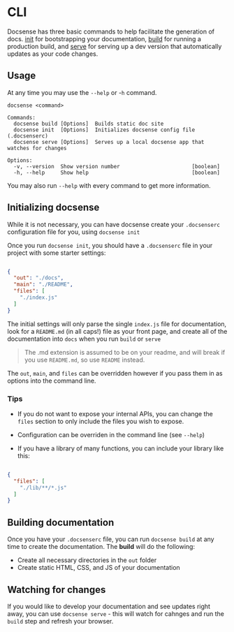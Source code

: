 # CLI

Docsense has three basic commands to help facilitate the generation of docs.  [init](commands/init.ts/) for bootstrapping your documentation, [build](commands/build.ts/) for running a production build, and [serve](commands/serve.ts/) for serving up a dev version that automatically updates as your code changes.

## Usage

At any time you may use the `--help` or -`h` command.

```
docsense <command>

Commands:
  docsense build [Options]  Builds static doc site
  docsense init  [Options]  Initializes docsense config file (.docsenserc)
  docsense serve [Options]  Serves up a local docsense app that watches for changes

Options:
  -v, --version  Show version number                       [boolean]
  -h, --help     Show help                                 [boolean]

```
You may also run `--help` with every command to get more information.

## Initializing docsense

While it is not necessary, you can have docsense create your `.docsenserc` configuration file for you, using `docsense init`

Once you run `docsense init`, you should have a `.docsenserc` file in your project with some starter settings:

```json

{
  "out": "./docs",
  "main": "./README",
  "files": [
    "./index.js"
  ]
}
```

The initial settings will only parse the single `index.js` file for documentation, look for a `README.md` (in all caps!) file as your front page, and create all of the documentation into `docs` when you run `build` or `serve`

> The .md extension is assumed to be on your readme, and will break if you use `README.md`, so use `README` instead.

The `out`, `main`, and `files` can be overridden however if you pass them in as options into the command line.


### Tips

* If you do not want to expose your internal APIs, you can change the `files` section to only include the files you wish to expose.

* Configuration can be overriden in the command line (see `--help`)

* If you have a library of many functions, you can include your library like this:

```json

{
  "files": [
    "./lib/**/*.js"
  ]
}
```

## Building documentation

Once you have your `.docsenserc` file, you can run `docsense build` at any time to create the documentation.  The **build** will do the following:

- Create all necessary directories in the `out` folder
- Create static HTML, CSS, and JS of your documentation

## Watching for changes

If you would like to develop your documentation and see updates right away, you can use `docsense serve` - this will watch for cahnges and run the `build` step and refresh your browser.


